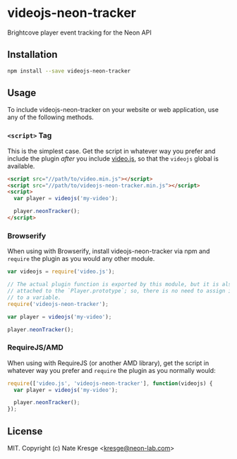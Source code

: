 # videojs-neon-tracker

Brightcove player event tracking for the Neon API

## Installation

```sh
npm install --save videojs-neon-tracker
```

## Usage

To include videojs-neon-tracker on your website or web application, use any of the following methods.

### `<script>` Tag

This is the simplest case. Get the script in whatever way you prefer and include the plugin _after_ you include [video.js][videojs], so that the `videojs` global is available.

```html
<script src="//path/to/video.min.js"></script>
<script src="//path/to/videojs-neon-tracker.min.js"></script>
<script>
  var player = videojs('my-video');

  player.neonTracker();
</script>
```

### Browserify

When using with Browserify, install videojs-neon-tracker via npm and `require` the plugin as you would any other module.

```js
var videojs = require('video.js');

// The actual plugin function is exported by this module, but it is also
// attached to the `Player.prototype`; so, there is no need to assign it
// to a variable.
require('videojs-neon-tracker');

var player = videojs('my-video');

player.neonTracker();
```

### RequireJS/AMD

When using with RequireJS (or another AMD library), get the script in whatever way you prefer and `require` the plugin as you normally would:

```js
require(['video.js', 'videojs-neon-tracker'], function(videojs) {
  var player = videojs('my-video');

  player.neonTracker();
});
```

## License

MIT. Copyright (c) Nate Kresge &lt;kresge@neon-lab.com&gt;


[videojs]: http://videojs.com/
